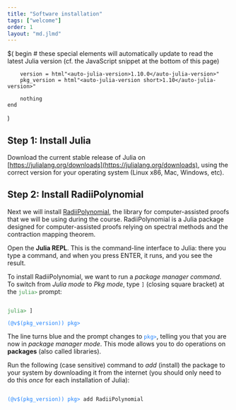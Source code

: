```yaml
---
title: "Software installation"
tags: ["welcome"]
order: 1
layout: "md.jlmd"
---
```


$(
    begin
        # these special elements will automatically update to read the latest Julia version (cf. the JavaScript snippet at the bottom of this page)

        version = html"<auto-julia-version>1.10.0</auto-julia-version>"
        pkg_version = html"<auto-julia-version short>1.10</auto-julia-version>"

        nothing
    end
)

## Step 1: Install Julia

Download the current stable release of Julia on [https://julialang.org/downloads](https://julialang.org/downloads), using the correct version for your operating system (Linux x86, Mac, Windows, etc).

## Step 2: Install RadiiPolynomial

Next we will install [RadiiPolynomial](https://github.com/OlivierHnt/RadiiPolynomial.jl), the library for computer-assisted proofs that we will be using during the course. RadiiPolynomial is a Julia package designed for computer-assisted proofs relying on spectral methods and the contraction mapping theorem.

Open the **Julia REPL**. This is the command-line interface to Julia: there you type a command, and when you press ENTER, it runs, and you see the result.

To install RadiiPolynomial, we want to run a _package manager command_. To switch from _Julia mode_ to _Pkg mode_, type `]` (closing square bracket) at the <code><span style="color: #399746;">julia></span></code> prompt:

<pre><code>
<span style="color: #399746;">julia></span> ]

<span style="color: #1f83ff;">(&#64;v$(pkg_version)) pkg></span>
</code></pre>

The line turns blue and the prompt changes to <code><span style="color: #1f83ff;">pkg></span></code>, telling you that you are now in _package manager mode_. This mode allows you to do operations on **packages** (also called libraries).

Run the following (case sensitive) command to *add* (install) the package to your system by downloading it from the internet (you should only need to do this *once* for each installation of Julia):

<pre><code>
<span style="color: #1f83ff;">(&#64;v$(pkg_version)) pkg></span> add RadiiPolynomial
</code>
</pre>





<script defer>
const run = f => f();
run(async () => {
const versions = await (await fetch(`https://julialang-s3.julialang.org/bin/versions.json`)).json()
const sortby = v => v.split("-")[0].split(".").map(parseFloat).reduce((a,b) => a*10000 + b)
const version_names = Object.keys(versions).sort((a,b) => sortby(a) - sortby(b)).reverse()
const stable = version_names.find(v => versions[v].stable)
console.log({stable})
const pkg_stable = /\\d+\\.\\d+/.exec(stable)[0]
document.querySelectorAll("auto-julia-version").forEach(el => {
    console.log(el)
    el.innerText = el.getAttribute("short") == null ? stable : pkg_stable
})
});
</script>
